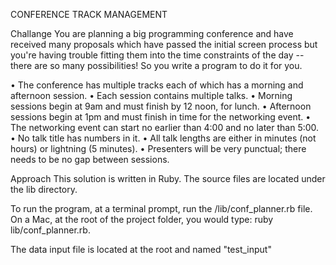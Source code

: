 CONFERENCE TRACK MANAGEMENT

Challange
You are planning a big programming conference and have received many proposals which have passed the initial screen process but you're having trouble fitting them into the time constraints of the day -- there are so many possibilities! So you write a program to do it for you.

• The conference has multiple tracks each of which has a morning and afternoon session.
• Each session contains multiple talks.
• Morning sessions begin at 9am and must finish by 12 noon, for lunch.
• Afternoon sessions begin at 1pm and must finish in time for the networking event.
• The networking event can start no earlier than 4:00 and no later than 5:00.
• No talk title has numbers in it.
• All talk lengths are either in minutes (not hours) or lightning (5 minutes).
• Presenters will be very punctual; there needs to be no gap between sessions.



Approach
This solution is written in Ruby.  The source files are located under the lib directory.  

To run the program, at a terminal prompt, run the /lib/conf_planner.rb file.  On a Mac, at the root of the project folder, you would type: ruby lib/conf_planner.rb.

The data input file is located at the root and named "test_input"
